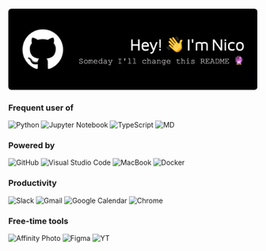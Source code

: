 <p align="center">
  <img src="./github-header-image.png"/>
</p>

### Frequent user of

![Python](https://img.shields.io/badge/python-3670A0?style=for-the-badge&logo=python&logoColor=ffdd54) ![Jupyter Notebook](https://img.shields.io/badge/jupyter-orange.svg?style=for-the-badge&logo=jupyter&logoColor=white) ![TypeScript](https://img.shields.io/badge/typescript-%23007ACC.svg?style=for-the-badge&logo=typescript&logoColor=white) ![MD](https://img.shields.io/badge/markdown-black.svg?style=for-the-badge&logo=markdown&logoColor=white)

### Powered by

![GitHub](https://img.shields.io/badge/github-%23121011.svg?style=for-the-badge&logo=github&logoColor=white) ![Visual Studio Code](https://img.shields.io/badge/VS%20Code-0078d7.svg?style=for-the-badge&logo=visual-studio-code&logoColor=white) ![MacBook](https://img.shields.io/badge/MacBook_Pro_14"-999999?style=for-the-badge&logo=apple&logoColor=white) ![Docker](https://img.shields.io/badge/docker-2496ED.svg?style=for-the-badge&logo=docker&logoColor=white)

### Productivity

![Slack](https://img.shields.io/badge/slack-4A154B?style=for-the-badge&logo=slack&logoColor=white) ![Gmail](https://img.shields.io/badge/Gmail-EA4335?style=for-the-badge&logo=gmail&logoColor=white) ![Google Calendar](https://img.shields.io/badge/Calendar-4285F4?style=for-the-badge&logo=google-calendar&logoColor=white) ![Chrome](https://img.shields.io/badge/Chrome-2da44e?style=for-the-badge&logo=Google-chrome&logoColor=white)

### Free-time tools

![Affinity Photo](https://img.shields.io/badge/affinityphoto-%237E4DD2.svg?style=for-the-badge&logo=affinity-photo&logoColor=white) ![Figma](https://img.shields.io/badge/figma-5551FF.svg?style=for-the-badge&logo=figma&logoColor=white) ![YT](https://img.shields.io/badge/YouTube-FF0000?style=for-the-badge&logo=youtube&logoColor=white)
